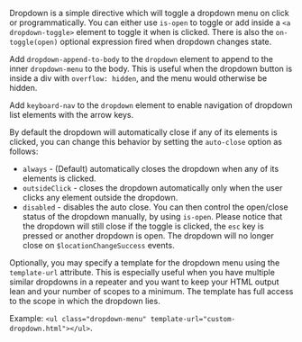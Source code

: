 
Dropdown is a simple directive which will toggle a dropdown menu on click or programmatically.
You can either use `is-open` to toggle or add inside a `<a dropdown-toggle>` element to toggle it when is clicked.
There is also the `on-toggle(open)` optional expression fired when dropdown changes state.

Add `dropdown-append-to-body` to the `dropdown` element to append to the inner `dropdown-menu` to the body.
This is useful when the dropdown button is inside a div with `overflow: hidden`, and the menu would otherwise be hidden.

Add `keyboard-nav` to the `dropdown` element to enable navigation of dropdown list elements with the arrow keys.

By default the dropdown will automatically close if any of its elements is clicked, you can change this behavior by setting the `auto-close` option as follows:

  * `always` - (Default) automatically closes the dropdown when any of its elements is clicked.
  * `outsideClick` - closes the dropdown automatically only when the user clicks any element outside the dropdown.
  * `disabled` - disables the auto close. You can then control the open/close status of the dropdown manually, by using `is-open`. Please notice that the dropdown will still close if the toggle is clicked, the `esc` key is pressed or another dropdown is open. The dropdown will no longer close on `$locationChangeSuccess` events.

Optionally, you may specify a template for the dropdown menu using the `template-url` attribute. This is especially useful when you have multiple similar dropdowns in a repeater and you want to keep your HTML output lean and your number of scopes to a minimum. The template has full access to the scope in which the dropdown lies.

Example: `<ul class="dropdown-menu" template-url="custom-dropdown.html"></ul>`.
